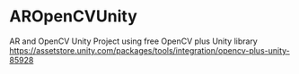 # AROpenCVUnity

AR and OpenCV Unity Project using free OpenCV plus Unity library https://assetstore.unity.com/packages/tools/integration/opencv-plus-unity-85928
